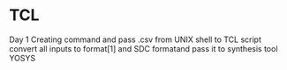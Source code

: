 # TCL
Day 1
Creating command and pass .csv from UNIX shell to TCL script
convert all inputs to format[1] and SDC formatand pass it to synthesis tool YOSYS
